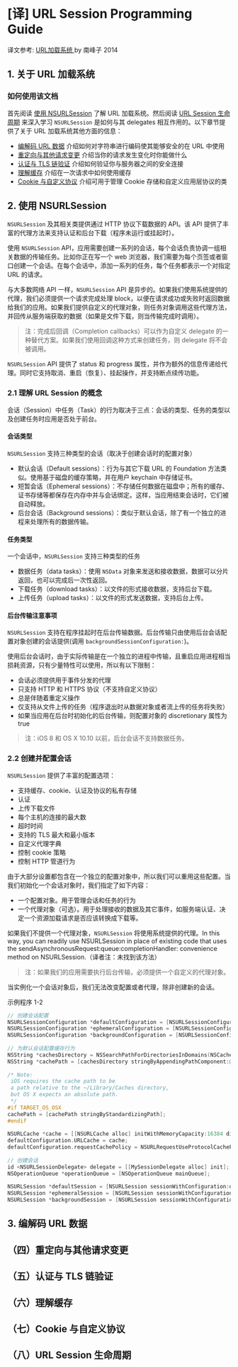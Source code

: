 # [译] URL Session Programming Guide

译文参考: [URL加载系统 ](http://southpeak.github.io/2014/07/11/url-load-system-1/) by 南峰子 2014

## 1. 关于 URL 加载系统

### 如何使用该文档
首先阅读 [使用 NSURLSession]() 了解 URL 加载系统。然后阅读 [URL Session 生命周期]() 来深入学习 `NSURLSession` 是如何与其 delegates 相互作用的。以下章节提供了关于 URL 加载系统其他方面的信息：
- [编解码 URL 数据]() 介绍如何对字符串进行编码使其能够安全的在 URL 中使用
- [重定向与其他请求变更]() 介绍当你的请求发生变化时你能做什么
- [认证与 TLS 链验证]() 介绍如何验证你与服务器之间的安全连接
- [理解缓存]() 介绍在一次请求中如何使用缓存
- [Cookie 与自定义协议]() 介绍可用于管理 Cookie 存储和自定义应用层协议的类

## 2. 使用 NSURLSession
`NSURLSession` 及其相关类提供通过 HTTP 协议下载数据的 API。该 API 提供了丰富的代理方法来支持认证和后台下载（程序未运行或挂起时）。

使用 `NSURLSession` API，应用需要创建一系列的会话，每个会话负责协调一组相关数据的传输任务。比如你正在写一个 web 浏览器，我们需要为每个页签或者窗口创建一个会话。在每个会话中，添加一系列的任务，每个任务都表示一个对指定 URL 的请求。

与大多数网络 API 一样，`NSURLSession` API 是异步的。如果我们使用系统提供的代理，我们必须提供一个请求完成处理 block，以便在请求成功或失败时返回数据给我们的应用。如果我们提供自定义的代理对象，则任务对象调用这些代理方法，并回传从服务端获取的数据（如果是文件下载，则当传输完成时调用）。

> 注：完成后回调（Completion callbacks）可以作为自定义 delegate 的一种替代方案。如果我们使用回调这种方式来创建任务，则 delegate 将不会被调用。

`NSURLSession` API 提供了 status 和 progress 属性，并作为额外的信息传递给代理。同时它支持取消、重启（恢复）、挂起操作，并支持断点续传功能。

### 2.1 理解 URL Session 的概念
会话（Session）中任务（Task）的行为取决于三点：会话的类型、任务的类型以及创建任务时应用是否处于前台。

#### 会话类型
`NSURLSession` 支持三种类型的会话（取决于创建会话时的配置对象）
- 默认会话（Default sessions）：行为与其它下载 URL 的 Foundation 方法类似。使用基于磁盘的缓存策略，并在用户 keychain 中存储证书。
- 短暂会话（Ephemeral sessions）：不存储任何数据在磁盘中；所有的缓存、证书存储等都保存在内存中并与会话绑定。这样，当应用结束会话时，它们被自动释放。
- 后台会话（Background sessions）：类似于默认会话，除了有一个独立的进程来处理所有的数据传输。

#### 任务类型
一个会话中，`NSURLSession` 支持三种类型的任务
- 数据任务（data tasks）：使用 `NSData` 对象来发送和接收数据，数据可以分片返回，也可以完成后一次性返回。
- 下载任务（download tasks）：以文件的形式接收数据，支持后台下载。
- 上传任务（upload tasks）：以文件的形式发送数据，支持后台上传。

#### 后台传输注意事项
`NSURLSession` 支持在程序挂起时在后台传输数据。后台传输只由使用后台会话配置对象创建的会话提供(调用 `backgroundSessionConfiguration:`)。

使用后台会话时，由于实际传输是在一个独立的进程中传输，且重启应用进程相当损耗资源，只有少量特性可以使用，所以有以下限制：
- 会话必须提供用于事件分发的代理
- 只支持 HTTP 和 HTTPS 协议（不支持自定义协议）
- 总是伴随着重定义操作
- 仅支持从文件上传的任务（程序退出时从数据对象或者流上传的任务将失败）
- 如果当应用在后台时初始化的后台传输，则配置对象的 discretionary 属性为 true

> 注：iOS 8 和 OS X 10.10 以前，后台会话不支持数据任务。

### 2.2 创建并配置会话
`NSURLSession` 提供了丰富的配置选项：
- 支持缓存、cookie、认证及协议的私有存储
- 认证
- 上传下载文件
- 每个主机的连接的最大数
- 超时时间
- 支持的 TLS 最大和最小版本
- 自定义代理字典
- 控制 cookie 策略
- 控制 HTTP 管道行为

由于大部分设置都包含在一个独立的配置对象中，所以我们可以重用这些配置。当我们初始化一个会话对象时，我们指定了如下内容：
- 一个配置对象。用于管理会话和任务的行为
- 一个代理对象（可选）。用于处理接收的数据及其它事件，如服务端认证、决定一个资源加载请求是否应该转换成下载等。

如果我们不提供一个代理对象，`NSURLSession` 将使用系统提供的代理。In this way, you can readily use NSURLSession in place of existing code that uses the sendAsynchronousRequest:queue:completionHandler: convenience method on NSURLSession.（译者注：未找到该方法）

> 注：如果我们的应用需要执行后台传输，必须提供一个自定义的代理对象。

当实例化一个会话对象后，我们无法改变配置或者代理，除非创建新的会话。

示例程序 1-2 
``` Objective-C
// 创建会话配置
NSURLSessionConfiguration *defaultConfiguration = [NSURLSessionConfiguration defaultSessionConfiguration];
NSURLSessionConfiguration *ephemeralConfiguration = [NSURLSessionConfiguration ephemeralSessionConfiguration];
NSURLSessionConfiguration *backgroundConfiguration = [NSURLSessionConfiguration backgroundSessionConfigurationWithIdentifier: @"com.myapp.networking.background"];
 
// 为默认会话配置缓存行为
NSString *cachesDirectory = NSSearchPathForDirectoriesInDomains(NSCachesDirectory, NSUserDomainMask, YES).firstObject;
NSString *cachePath = [cachesDirectory stringByAppendingPathComponent:@"MyCache"];
 
/* Note:
 iOS requires the cache path to be
 a path relative to the ~/Library/Caches directory,
 but OS X expects an absolute path.
 */
#if TARGET_OS_OSX
cachePath = [cachePath stringByStandardizingPath];
#endif
 
NSURLCache *cache = [[NSURLCache alloc] initWithMemoryCapacity:16384 diskCapacity:268435456 diskPath:cachePath];
defaultConfiguration.URLCache = cache;
defaultConfiguration.requestCachePolicy = NSURLRequestUseProtocolCachePolicy;
 
// 创建会话
id <NSURLSessionDelegate> delegate = [[MySessionDelegate alloc] init];
NSOperationQueue *operationQueue = [NSOperationQueue mainQueue];
 
NSURLSession *defaultSession = [NSURLSession sessionWithConfiguration:defaultConfiguration delegate:delegate operationQueue:operationQueue];
NSURLSession *ephemeralSession = [NSURLSession sessionWithConfiguration:ephemeralConfiguration delegate:delegate delegateQueue:operationQueue];
NSURLSession *backgroundSession = [NSURLSession sessionWithConfiguration:backgroundConfiguration delegate:delegate delegateQueue:operationQueue];
```

## 3. 编解码 URL 数据

## （四）重定向与其他请求变更

## （五）认证与 TLS 链验证

## （六）理解缓存

## （七）Cookie 与自定义协议

## （八）URL Session 生命周期
